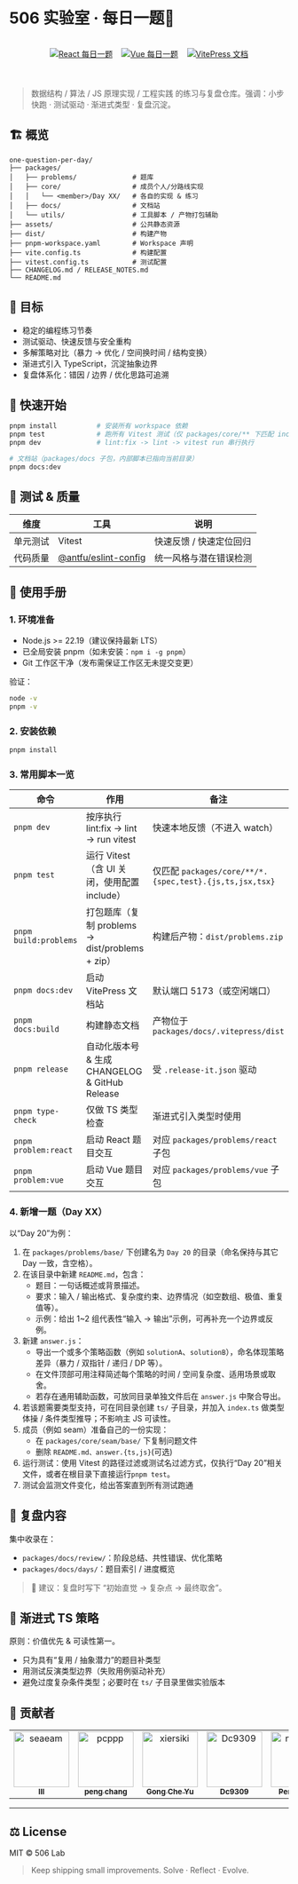 # 506 实验室 · 每日一题🚀

<br />

<div align="center">
  <div style="display: flex; justify-content: center; gap: 16px; margin-bottom: 20px;">
    <a href="https://one-question-per-day-react-problem.vercel.app/">
      <img src="https://img.shields.io/badge/React-每日一题-61DAFB?logo=react&logoColor=white&labelColor=61DAFB" alt="React 每日一题" />
    </a>
    <a href="https://one-question-per-day-vue-problem.vercel.app/">
      <img src="https://img.shields.io/badge/Vue-每日一题-42b883?logo=vue.js&logoColor=white&labelColor=42b883" alt="Vue 每日一题" />
    </a>
    <a href="https://506-fetl.github.io/one-question-per-day/">
      <img src="https://img.shields.io/badge/文档中心-5C73E7?logo=vitepress&labelColor=5C73E7&logoColor=white" alt="VitePress 文档" />
    </a>
  </div>
</div>

<br />

> 数据结构 / 算法 / JS 原理实现 / 工程实践 的练习与复盘仓库。强调：小步快跑 · 测试驱动 · 渐进式类型 · 复盘沉淀。

## 🏗️ 概览

```
one-question-per-day/
├── packages/
│   ├── problems/              # 题库
│   ├── core/                  # 成员个人/分路线实现
│   │   └── <member>/Day XX/   # 各自的实现 & 练习
│   ├── docs/                  # 文档站
│   └── utils/                 # 工具脚本 / 产物打包辅助
├── assets/                    # 公共静态资源
├── dist/                      # 构建产物
├── pnpm-workspace.yaml        # Workspace 声明
├── vite.config.ts             # 构建配置
├── vitest.config.ts           # 测试配置
├── CHANGELOG.md / RELEASE_NOTES.md
└── README.md
```

## 🥅 目标

- 稳定的编程练习节奏
- 测试驱动、快速反馈与安全重构
- 多解策略对比（暴力 → 优化 / 空间换时间 / 结构变换）
- 渐进式引入 TypeScript，沉淀抽象边界
- 复盘体系化：错因 / 边界 / 优化思路可追溯

## 🚀 快速开始

```bash
pnpm install          # 安装所有 workspace 依赖
pnpm test             # 跑所有 Vitest 测试（仅 packages/core/** 下匹配 include 规则）
pnpm dev              # lint:fix -> lint -> vitest run 串行执行

# 文档站（packages/docs 子包，内部脚本已指向当前目录）
pnpm docs:dev
```

## 🧪 测试 & 质量

| 维度     | 工具                                                           | 说明                    |
| -------- | -------------------------------------------------------------- | ----------------------- |
| 单元测试 | Vitest                                                         | 快速反馈 / 快速定位回归 |
| 代码质量 | [@antfu/eslint-config](https://github.com/antfu/eslint-config) | 统一风格与潜在错误检测  |

## 📘 使用手册

### 1. 环境准备

- Node.js >= 22.19（建议保持最新 LTS）
- 已全局安装 pnpm（如未安装：`npm i -g pnpm`）
- Git 工作区干净（发布需保证工作区无未提交变更）

验证：

```bash
node -v
pnpm -v
```

### 2. 安装依赖

```bash
pnpm install
```

### 3. 常用脚本一览

| 命令                  | 作用                                            | 备注                                                    |
| --------------------- | ----------------------------------------------- | ------------------------------------------------------- |
| `pnpm dev`            | 按序执行 lint:fix -> lint -> run vitest         | 快速本地反馈（不进入 watch）                            |
| `pnpm test`           | 运行 Vitest（含 UI 关闭，使用配置 include）     | 仅匹配 `packages/core/**/*.{spec,test}.{js,ts,jsx,tsx}` |
| `pnpm build:problems` | 打包题库（复制 problems → dist/problems + zip） | 构建后产物：`dist/problems.zip`                         |
| `pnpm docs:dev`       | 启动 VitePress 文档站                           | 默认端口 5173（或空闲端口）                             |
| `pnpm docs:build`     | 构建静态文档                                    | 产物位于 `packages/docs/.vitepress/dist`                |
| `pnpm release`        | 自动化版本号 & 生成 CHANGELOG & GitHub Release  | 受 `.release-it.json` 驱动                              |
| `pnpm type-check`     | 仅做 TS 类型检查                                | 渐进式引入类型时使用                                    |
| `pnpm problem:react`  | 启动 React 题目交互                             | 对应 `packages/problems/react` 子包                     |
| `pnpm problem:vue`    | 启动 Vue 题目交互                               | 对应 `packages/problems/vue` 子包                       |

### 4. 新增一题（Day XX）

以“Day 20”为例：

1. 在 `packages/problems/base/` 下创建名为 `Day 20` 的目录（命名保持与其它 Day 一致，含空格）。
2. 在该目录中新建 `README.md`，包含：
   - 题目：一句话概述或背景描述。
   - 要求：输入 / 输出格式、复杂度约束、边界情况（如空数组、极值、重复值等）。
   - 示例：给出 1~2 组代表性“输入 → 输出”示例，可再补充一个边界或反例。
3. 新建 `answer.js`：
   - 导出一个或多个策略函数（例如 `solutionA`、`solutionB`），命名体现策略差异（暴力 / 双指针 / 递归 / DP 等）。
   - 在文件顶部可用注释简述每个策略的时间 / 空间复杂度、适用场景或取舍。
   - 若存在通用辅助函数，可放同目录单独文件后在 `answer.js` 中聚合导出。
4. 若该题需要类型支持，可在同目录创建 `ts/` 子目录，并加入 `index.ts` 做类型体操 / 条件类型推导；不影响主 JS 可读性。
5. 成员（例如 seam）准备自己的一份实现：
   - 在 `packages/core/seam/base/` 下复制问题文件
   - 删除 `README.md、answer.{ts,js}`(可选)
6. 运行测试：使用 Vitest 的路径过滤或测试名过滤方式，仅执行“Day 20”相关文件，或者在根目录下直接运行`pnpm test`。
7. 测试会监测文件变化，给出答案直到所有测试跑通

## 📖 复盘内容

集中收录在：

- `packages/docs/review/`：阶段总结、共性错误、优化策略
- `packages/docs/days/`：题目索引 / 进度概览

> 🧠 建议：复盘时写下 “初始直觉 → 复杂点 → 最终取舍”。

## 🧬 渐进式 TS 策略

原则：价值优先 & 可读性第一。

- 只为具有“复用 / 抽象潜力”的题目补类型
- 用测试反演类型边界（失败用例驱动补充）
- 避免过度复杂条件类型；必要时在 `ts/` 子目录里做实验版本

## 🤝 贡献者

<!-- readme: contributors -start -->
<table>
	<tbody>
		<tr>
            <td align="center">
                <a href="https://github.com/seaeam">
                    <img src="https://avatars.githubusercontent.com/u/87215099?v=4" width="100;" alt="seaeam"/>
                    <br />
                    <sub><b>lll</b></sub>
                </a>
            </td>
            <td align="center">
                <a href="https://github.com/pcppp">
                    <img src="https://avatars.githubusercontent.com/u/104177657?v=4" width="100;" alt="pcppp"/>
                    <br />
                    <sub><b>peng chang</b></sub>
                </a>
            </td>
            <td align="center">
                <a href="https://github.com/xiersiki">
                    <img src="https://avatars.githubusercontent.com/u/74220172?v=4" width="100;" alt="xiersiki"/>
                    <br />
                    <sub><b>Gong Che Yu</b></sub>
                </a>
            </td>
            <td align="center">
                <a href="https://github.com/Dc9309">
                    <img src="https://avatars.githubusercontent.com/u/103992756?v=4" width="100;" alt="Dc9309"/>
                    <br />
                    <sub><b>Dc9309</b></sub>
                </a>
            </td>
            <td align="center">
                <a href="https://github.com/notshine">
                    <img src="https://avatars.githubusercontent.com/u/105473589?v=4" width="100;" alt="notshine"/>
                    <br />
                    <sub><b>Peng Liang</b></sub>
                </a>
            </td>
            <td align="center">
                <a href="https://github.com/wang-danni">
                    <img src="https://avatars.githubusercontent.com/u/126050206?v=4" width="100;" alt="wang-danni"/>
                    <br />
                    <sub><b>wang-danni</b></sub>
                </a>
            </td>
		</tr>
	<tbody>
</table>
<!-- readme: contributors -end -->

---

## ⚖️ License

MIT © 506 Lab

> Keep shipping small improvements. Solve · Reflect · Evolve.
